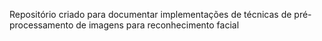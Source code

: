 Repositório criado para documentar implementações de técnicas de pré-processamento de imagens para reconhecimento facial
